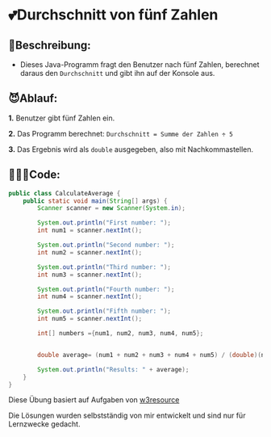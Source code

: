 # 💕Durchschnitt von fünf Zahlen
## 👀Beschreibung:
* Dieses Java-Programm fragt den Benutzer nach fünf Zahlen, berechnet daraus den `Durchschnitt` und gibt ihn auf der Konsole aus.

## 😈Ablauf:
**1.** Benutzer gibt fünf Zahlen ein.

**2.** Das Programm berechnet:
    ```Durchschnitt = Summe der Zahlen ÷ 5```

**3.** Das Ergebnis wird als `double` ausgegeben, also mit Nachkommastellen.

## 👩🏼‍💻Code: 
```java
public class CalculateAverage {
    public static void main(String[] args) {
        Scanner scanner = new Scanner(System.in);

        System.out.println("First number: ");
        int num1 = scanner.nextInt();

        System.out.println("Second number: ");
        int num2 = scanner.nextInt();

        System.out.println("Third number: ");
        int num3 = scanner.nextInt();

        System.out.println("Fourth number: ");
        int num4 = scanner.nextInt();

        System.out.println("Fifth number: ");
        int num5 = scanner.nextInt();

        int[] numbers ={num1, num2, num3, num4, num5};


        double average= (num1 + num2 + num3 + num4 + num5) / (double)(numbers.length);

        System.out.println("Results: " + average);
    }
}
```
Diese Übung basiert auf Aufgaben von [w3resource](https://www.w3resource.com/java-exercises/basic/index.php)  

Die Lösungen wurden selbstständig von mir entwickelt und sind nur für Lernzwecke gedacht.
